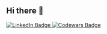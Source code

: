 ## Hi there 👋

<div id="badges">
  <a href="linkedin">
    <img src="https://img.shields.io/badge/LinkedIn-blue?style=for-the-badge&logo=linkedin&logoColor=white" alt="LinkedIn Badge"/>
  </a>
  <a href="codewars">
    <img src="https://www.codewars.com/users/Max%20Tarasoff/badges/large&logo=youtube&logoColor=white" alt="Codewars Badge"/>
  </a>
</div>

<!--
**Maxtarasoff/MaxTarasoff** is a ✨ _special_ ✨ repository because its `README.md` (this file) appears on your GitHub profile.

Here are some ideas to get you started:

- 🔭 I’m currently working on ...
- 🌱 I’m currently learning ...
- 👯 I’m looking to collaborate on ...
- 🤔 I’m looking for help with ...
- 💬 Ask me about ...
- 📫 How to reach me: ...
- 😄 Pronouns: ...
- ⚡ Fun fact: ...
-->
